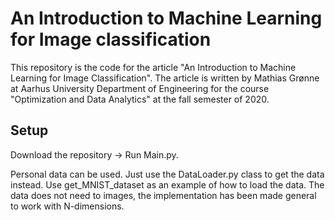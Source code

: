 # An Introduction to Machine Learning for Image classification
This repository is the code for the article "An Introduction to Machine Learning for Image Classification". The article is written by Mathias Grønne at Aarhus University Department of Engineering for the course "Optimization and Data Analytics" at the fall semester of 2020.

## Setup
Download the repository -> Run Main.py.

Personal data can be used. Just use the DataLoader.py class to get the data instead. Use get_MNIST_dataset as an example of how to load the data. The data does not need to images, the implementation has been made general to work with N-dimensions.
